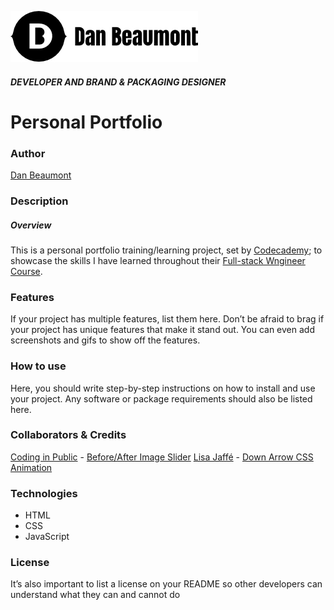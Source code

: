 ![Dan Beaumont](./resources/images/db_logotype_black_SMALL.jpg)

##### DEVELOPER AND BRAND & PACKAGING DESIGNER

Personal Portfolio
==================

### Author
[Dan Beaumont](https://github.com/BeaumontDan)

### Description

##### Overview

This is a personal portfolio training/learning project, set by [Codecademy][codecademy]; to showcase the skills I have learned throughout their [Full-stack Wngineer Course][course].


### Features

If your project has multiple features, list them here. Don’t be afraid
to brag if your project has unique features that make it stand out. You can
even add screenshots and gifs to show off the features.

### How to use

Here, you should write step-by-step instructions on how to
install and use your project. Any software or package requirements should
also be listed here.

### Collaborators & Credits

[Coding in Public](https://github.com/coding-in-public) - [Before/After Image Slider](https://codepen.io/Coding-in-Public/pen/NWyjZwO)
[Lisa Jaffé](https://codepen.io/lisa-jaffe) - [Down Arrow CSS Animation](https://codepen.io/lisa-jaffe/pen/QWwVoxV)

### Technologies

- HTML
- CSS
- JavaScript

### License

It’s also important to list a license on your README so other
developers can understand what they can and cannot do

[codecademy]: https://www.codecademy.com/
[course]: https://www.codecademy.com/learn/paths/full-stack-engineer-career-path
